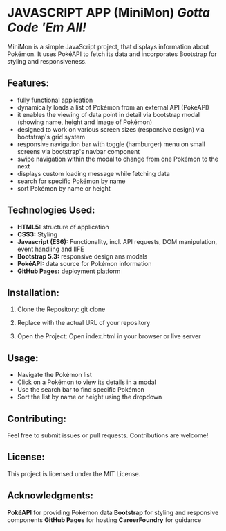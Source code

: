# JAVASCRIPT APP (MiniMon) *Gotta Code 'Em All!*
MiniMon is a simple JavaScript project, that displays information about Pokémon. It uses PokéAPI to fetch its data and incorporates Bootstrap for styling and responsiveness.

## Features:
- fully functional application
- dynamically loads a list of Pokémon from an external API (PokéAPI)
- it enables the viewing of data point in detail via bootstrap modal (showing name, height and image of Pokémon)
- designed to work on various screen sizes (responsive design) via bootstrap's grid system
- responsive navigation bar with toggle (hamburger) menu on small screens via bootstrap's navbar component
- swipe navigation within the modal to change from one Pokémon to the next
- displays custom loading message while fetching data
- search for specific Pokémon by name
- sort Pokémon by name or height

## Technologies Used:
- **HTML5:** structure of application
- **CSS3:** Styling 
- **Javascript (ES6):** Functionality, incl. API requests, DOM manipulation, event handling and IIFE
- **Bootstrap 5.3:** responsive design ans modals
- **PokéAPI:** data source for Pokémon information
- **GitHub Pages:** deployment platform

## Installation:
1. Clone the Repository: git clone <repository-url>

2. Replace <repository-url> with the actual URL of your repository

3. Open the Project: Open index.html in your browser or live server

## Usage:
- Navigate the Pokémon list
- Click on a Pokémon to view its details in a modal
- Use the search bar to find specific Pokémon
- Sort the list by name or height using the dropdown

## Contributing:
Feel free to submit issues or pull requests. Contributions are welcome!

## License:
This project is licensed under the MIT License.

## Acknowledgments:
**PokéAPI** for providing Pokémon data
**Bootstrap** for styling and responsive components
**GitHub Pages** for hosting
**CareerFoundry** for guidance
